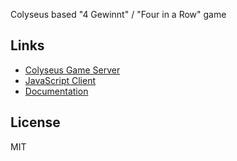 Colyseus based "4 Gewinnt" / "Four in a Row" game

Links
---

- [Colyseus Game Server](https://github.com/gamestdio/colyseus/)
- [JavaScript Client](https://github.com/gamestdio/colyseus.js/)
- [Documentation](http://colyseus.io/docs/)

License
---
MIT
